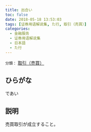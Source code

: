 ```yaml
---
title: 出合い
toc: false
date: 2018-05-18 13:53:03
tags: [证券用语解说集, た行, 取引（売買）]
categories:
  - 金融服务
  - 证券用语解说集
  - 日本語
  - た行
---
```


`分類：` [取引（売買）](/tags/取引（売買）/)

## ひらがな

であい

## 説明

売買取引が成立すること。
